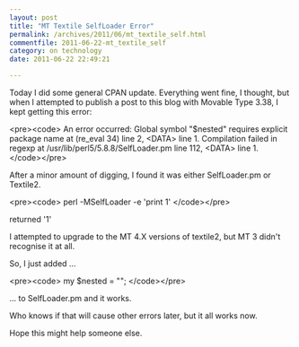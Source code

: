 ```yaml
---
layout: post
title: "MT Textile SelfLoader Error"
permalink: /archives/2011/06/mt_textile_self.html
commentfile: 2011-06-22-mt_textile_self
category: on technology
date: 2011-06-22 22:49:21

---
```


Today I did some general CPAN update. Everything went fine, I thought, but when I attempted to publish a post to this blog with Movable Type 3.38, I kept getting this error:


&lt;pre&gt;&lt;code&gt;
An error occurred:
Global symbol "$nested" requires explicit package name at (re\_eval 34) line 2, &lt;DATA&gt; line 1.
Compilation failed in regexp at /usr/lib/perl5/5.8.8/SelfLoader.pm line 112, &lt;DATA&gt; line 1.
&lt;/code&gt;&lt;/pre&gt;

After a minor amount of digging, I found it was either SelfLoader.pm or Textile2.


&lt;pre&gt;&lt;code&gt;
perl -MSelfLoader -e 'print 1'
&lt;/code&gt;&lt;/pre&gt;

returned '1'

I attempted to upgrade to the MT 4.X versions of textile2, but MT 3 didn't recognise it at all.

So, I just added ...


&lt;pre&gt;&lt;code&gt;
my $nested = "";
&lt;/code&gt;&lt;/pre&gt;

... to SelfLoader.pm and it works.

Who knows if that will cause other errors later, but it all works now.

Hope this might help someone else.

